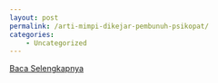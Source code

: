 ```yaml
---
layout: post
permalink: /arti-mimpi-dikejar-pembunuh-psikopat/
categories:
    - Uncategorized
---
```


[Baca Selengkapnya](/08)